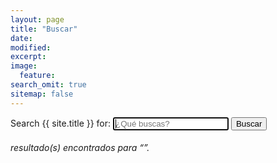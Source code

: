 ```yaml
---
layout: page
title: "Buscar"
date:
modified:
excerpt:
image:
  feature:
search_omit: true
sitemap: false
---
```


<!-- Search form -->
<form method="get" action="{{ site.url }}/buscar/" data-search-form class="simple-search">
  <label for="q">Search {{ site.title }} for:</label>
  <input type="search" name="q" id="q" placeholder="¿Qué buscas?" data-search-input id="goog-wm-qt" autofocus />
  <input type="submit" value="Buscar" id="goog-wm-sb" />
</form>

<!-- Search results placeholder -->
<h6 data-search-found>
  <span data-search-found-count></span> resultado(s) encontrados para &ldquo;<span data-search-found-term></span>&rdquo;.
</h6>
<ul class="post-list" data-search-results></ul>

<!-- Search result template -->
<script type="text/x-template" id="search-result">
  <li><article>
    <a href="##Url##">##Title## <span class="excerpt">##Excerpt##</span></a>
  </article></li>
</script>
